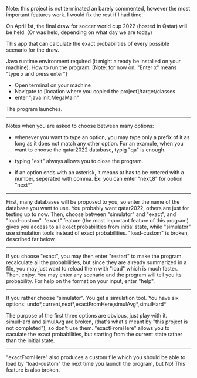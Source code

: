 Note: this project is not terminated an barely commented, however the most important features work. I would fix the rest if I had time.

On April 1st, the final draw for soccer world cup 2022 (hosted in Qatar) will be held. (Or was held, depending on what day we are today)

This app that can calculate the exact probabilities of every possible scenario for the draw.

Java runtime environment required (it might already be installed on your machine). How to run the program: [Note: for now on, "Enter x" means "type x and press enter"]

 - Open terminal on your machine
 - Navigate to [location where you copied the project]/target/classes
 - enter "java init.MegaMain"

The program launches.


---------

Notes when you are asked to choose between many options:

- whenever you want to type an option, you may type only a prefix of it as long as it does not match any other option. For an example, when you want to choose the qatar2022 database, typig "qa" is enough.

- typing "exit" always allows you to close the program.

- if an option ends with an asterisk, it means at has to be entered with a number, seperated with comma. Ex: you can enter "next,8" for option "next\*"

--------

First, many databases will be proposed to you, so enter the name of the database you want to use. You probably want qatar2022, others are just for testing up to now.
Then, choose between "simulator" and "exact", and "load-custom". "exact" feature (the most important feature of this program) gives you access to all exact probabilities from initial state, while "simulator" use simulation tools instead of exact probabilities. "load-custom" is broken, described far below.

--------

If you choose "exact", you may then enter "restart" to make the program recalculate all the probabilities, but since they are already summarized in a file, you may just want to reload them with "load" which is much faster.
Then, enjoy. You may enter any scenario and the program will tell you its probability. For help on the format on your input, enter "help".

--------

If you rather choose "simulator". You get a simulation tool. You have six options: undo\*,current,next\*,exactFromHere,simulAvg\*,simulHard\*

The purpose of the first three options are obvious, just play with it. simulHard and simulAvg are broken, (that's what's meant by "this project is not completed"), so don't use them. "exactFromHere" allows you to caculate the  exact probabilities, but starting from the current state rather than the initial state.

--------

"exactFromHere" also produces a custom file which you should be able to load by "load-custom" the next time you launch the program, but No! This feature is also broken.



